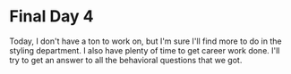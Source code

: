# Final Day 4

Today, I don't have a ton to work on, but I'm sure I'll find more to do in the styling department. I also have plenty of time to get career work done. I'll try to get an answer to all the behavioral questions that we got.
